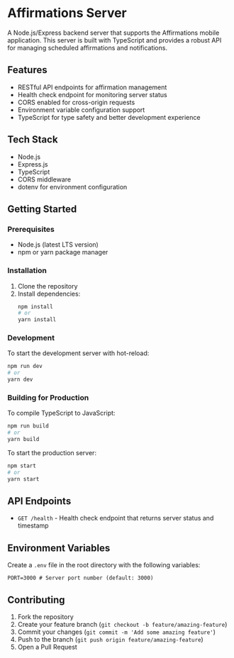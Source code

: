 # Affirmations Server

A Node.js/Express backend server that supports the Affirmations mobile application. This server is built with TypeScript and provides a robust API for managing scheduled affirmations and notifications.

## Features

- RESTful API endpoints for affirmation management
- Health check endpoint for monitoring server status
- CORS enabled for cross-origin requests
- Environment variable configuration support
- TypeScript for type safety and better development experience

## Tech Stack

- Node.js
- Express.js
- TypeScript
- CORS middleware
- dotenv for environment configuration

## Getting Started

### Prerequisites

- Node.js (latest LTS version)
- npm or yarn package manager

### Installation

1. Clone the repository
2. Install dependencies:
   ```bash
   npm install
   # or
   yarn install
   ```

### Development

To start the development server with hot-reload:

```bash
npm run dev
# or
yarn dev
```

### Building for Production

To compile TypeScript to JavaScript:

```bash
npm run build
# or
yarn build
```

To start the production server:

```bash
npm start
# or
yarn start
```

## API Endpoints

- `GET /health` - Health check endpoint that returns server status and timestamp

## Environment Variables

Create a `.env` file in the root directory with the following variables:

```
PORT=3000 # Server port number (default: 3000)
```

## Contributing

1. Fork the repository
2. Create your feature branch (`git checkout -b feature/amazing-feature`)
3. Commit your changes (`git commit -m 'Add some amazing feature'`)
4. Push to the branch (`git push origin feature/amazing-feature`)
5. Open a Pull Request
